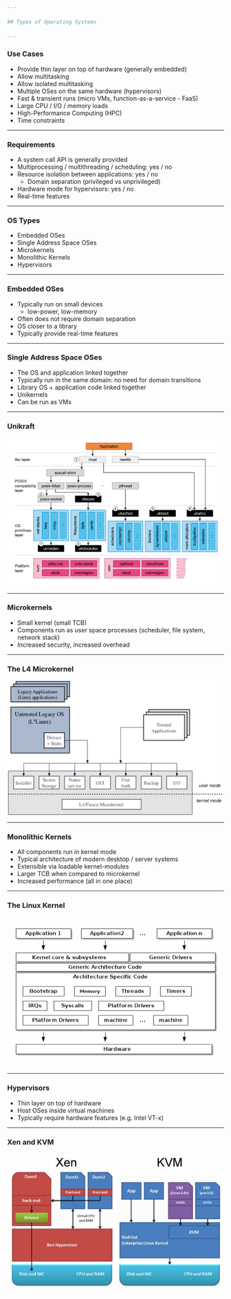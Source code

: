 ```yaml
---

## Types of Operating Systems

---
```


### Use Cases

- Provide thin layer on top of hardware (generally embedded)
- Allow multitasking
- Allow isolated multitasking
- Multiple OSes on the same hardware (hypervisors)
- Fast & transient runs (micro VMs, function-as-a-service - FaaS)
- Large CPU / I/O / memory loads
- High-Performance Computing (HPC)
- Time constraints

----

### Requirements

- A system call API is generally provided
- Multiprocessing / multithreading / scheduling: yes / no
- Resource isolation between applications: yes / no
  - Domain separation (privileged vs unprivileged)
- Hardware mode for hypervisors: yes / no
- Real-time features

---

### OS Types

- Embedded OSes
- Single Address Space OSes
- Microkernels
- Monolithic Kernels
- Hypervisors

----

### Embedded OSes

- Typically run on small devices
  - low-power, low-memory
- Often does not require domain separation
- OS closer to a library
- Typically provide real-time features

----

### Single Address Space OSes

- The OS and application linked together
- Typically run in the same domain: no need for domain transitions
- Library OS + application code linked together
- Unikernels
- Can be run as VMs

----

### Unikraft

![Unikraft](../media/unikraft.png)
<!-- https://www.usenix.org/publications/loginonline/unikraft-and-coming-age-unikernels -->

----

### Microkernels

- Small kernel (small TCB)
- Components run as user space processes (scheduler, file system, network stack)
- Increased security, increased overhead

----

### The L4 Microkernel

![L4](../media/l4.png)
<!-- https://www.researchgate.net/figure/Nizza-Security-Architecture-The-picture-illustrates-the-overall-architecture-of-Nizza_fig1_233765184 -->

----

### Monolithic Kernels

- All components run in kernel mode
- Typical architecture of modern desktop / server systems
- Extensible via loadable kernel-modules
- Larger TCB when compared to microkernel
- Increased performance (all in one place)

----

### The Linux Kernel

![Linux](../media/linux-kernel.png)
<!-- https://linux-kernel-labs.github.io/refs/heads/master/lectures/arch.html -->

----

### Hypervisors

- Thin layer on top of hardware
- Host OSes inside virtual machines
- Typically require hardware features (e.g. Intel VT-x)

----

### Xen and KVM

![Xen](../media/xen-kvm.jpeg)
<!-- https://medium.com/@saisarathchandrap/virtualisation-at-alibaba-cloud-b20dea72efa1 -->
